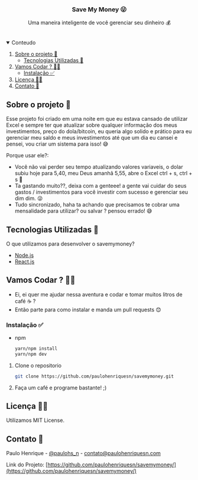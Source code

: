 

  <h3 align="center">Save My Money 😜 </h3>

  <p align="center">
    Uma maneira inteligente de você gerenciar seu dinheiro 💰
    <br />
    <!--- 
    <a href="#"><strong>Acessar o site</strong></a>
    ---!>
    <br />
</p>

<details open="open">
  <summary>Conteudo</summary>
  <ol>
    <li>
      <a href="#sobre-o-projeto-📝">Sobre o projeto 📝</a>
      <ul>
        <li><a href="#tecnologias-utilizadas-🚀">Tecnologias Utilizadas 🚀</a></li>
      </ul>
    </li>
    <li>
      <a href="#vamos-codar-?-👨‍💻">Vamos Codar ? 👨‍💻</a>
      <ul>
        <li><a href="#instalação-✅">Instalação ✅</a></li>
      </ul>
    </li>
    <li><a href="#licença-☝🏻">Licença ☝🏻</a></li>
    <li><a href="#contato-📧<">Contato 📧</a></li>
  </ol>
</details>


## Sobre o projeto 📝

Esse projeto foi criado em uma noite em que eu estava cansado de utilizar Excel e sempre ter que atualizar sobre qualquer informação dos meus investimentos,
preço do dola/bitcoin, eu queria algo solido e prático para eu gerenciar meu saldo e meus investimentos até que um dia eu cansei e pensei, vou criar um sistema
para isso! 😅

Porque usar ele?:
* Você não vai perder seu tempo atualizando valores variaveis, o dolar subiu hoje para 5,40, meu Deus amanhã 5,55, abre o Excel ctrl + s, ctrl + s 🤯
* Ta gastando muito??, deixa com a genteee! a gente vai cuidar do seus gastos / investimentos para você investir com sucesso e gerenciar seu dim dim. 😜
* Tudo sincronizado, haha ta achando que precisamos te cobrar uma mensalidade para utilizar? ou salvar ? pensou errado! 😅


## Tecnologias Utilizadas 🚀

O que utilizamos para desenvolver o savemymoney?
* [Node.js](https://nodejs.org)
* [React.js](https://reactjs.org)


## Vamos Codar ? 👨‍💻

* Ei, ei quer me ajudar nessa aventura e codar e tomar muitos litros de café ☕️ ?
* Então parte para como instalar e manda um pull requests 😊

### Instalação ✅

* npm
  ```sh
  yarn/npm install 
  yarn/npm dev
  ```

1. Clone o repositorio
   ```sh
   git clone https://github.com/paulohenriquesn/savemymoney.git
   ```
2. Faça um café e programe bastante! ;)
  
## Licença ☝🏻

Utilizamos MIT License.


## Contato 📧

Paulo Henrique - [@paulohs_n](https://instaram.com/paulohs_n) - contato@paulohenriquesn.com

Link do Projeto: [https://github.com/paulohenriquesn/savemymoney/](https://github.com/paulohenriquesn/savemymoney/)

